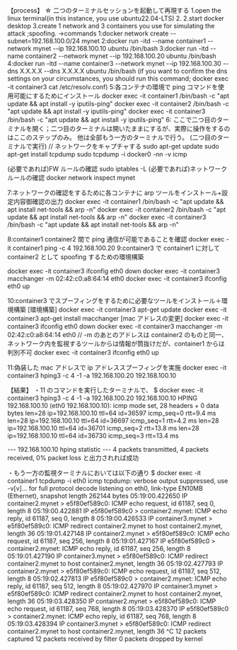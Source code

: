 【process】
☆ 二つのターミナルセッションを起動して再現する
1.open the linux terminal(in this instance, you use ubuntu22.04-LTS) 2.
2.start docker desktop
3.create 1 network and 3 containers you use for simulating the attack ;spoofing.
→commands
1:docker network create --subnet=192.168.100.0/24 mynet
2:docker run -itd --name container1 --network mynet --ip 192.168.100.10 ubuntu /bin/bash
3:docker run -itd --name container2 --network mynet --ip 192.168.100.20 ubuntu /bin/bash
4:docker run -itd --name container3 --network mynet --ip 192.168.100.30 --dns X.X.X.X --dns X.X.X.X ubuntu /bin/bash
(if you want to confirm the dns settings on your circumstances, you should run this command; docker exec -it container3 cat /etc/resolv.conf)
5:各コンテナの環境で ping コマンドを使用可能にするためにインストール
docker exec -it container1 /bin/bash -c "apt update && apt install -y iputils-ping"
docker exec -it container2 /bin/bash -c "apt update && apt install -y iputils-ping"
docker exec -it container3 /bin/bash -c "apt update && apt install -y iputils-ping"
6:
ここで二つ目のターミナルを開く；二つ目のターミナルは開いたままにするが、実際に操作をするのはここのステップのみ。
他は全部もう一方のターミナルで行う。
(二つ目のターミナルで実行)
// ネットワークをキャプチャする
sudo apt-get update
sudo apt-get install tcpdump
sudo tcpdump -i docker0 -nn -v icmp

(必要であれば)FW ルールの確認
sudo iptables -L
(必要であれば)ネットワークルールの確認
docker network inspect mynet

7:ネットワークの確認をするために各コンテナに arp ツールをインストール+設定内容御確認の出力
docker exec -it container1 /bin/bash -c "apt update && apt install net-tools && arp -n"
docker exec -it container2 /bin/bash -c "apt update && apt install net-tools && arp -n"
docker exec -it container3 /bin/bash -c "apt update && apt install net-tools && arp -n"

8:container1 container2 間で ping 通信が可能であることを確認
docker exec -it container1 ping -c 4 192.168.100.20
9:container3 で container1 に対して container2 として spoofing するための環境構築

docker exec -it container3 ifconfig eth0 down
docker exec -it container3 macchanger -m 02:42:c0:a8:64:14 eth0
docker exec -it container3 ifconfig eth0 up

10:container3 でスプーフィングをするために必要なツールをインストール＋環境構築
[環境構築]
docker exec -it container3 apt-get update
docker exec -it container3 apt-get install macchanger
[mac アドレスの変更]
docker exec -it container3 ifconfig eth0 down
docker exec -it container3 macchanger -m 02:42:c0:a8:64:14 eth0 // -m のあとのアドレスは container2 のものと同一、ネットワーク内を監視するツールからは情報が筒抜けだが、container1 からは判別不可
docker exec -it container3 ifconfig eth0 up

11:偽装した mac アドレスで ip アドレススプーフィングを実施
docker exec -it container3 hping3 -c 4 -1 -a 192.168.100.20 192.168.100.10

【結果】
・11 のコマンドを実行したターミナルで、
$ docker exec -it container3 hping3 -c 4 -1 -a 192.168.100.20 192.168.100.10
HPING 192.168.100.10 (eth0 192.168.100.10): icmp mode set, 28 headers + 0 data bytes
len=28 ip=192.168.100.10 ttl=64 id=36597 icmp_seq=0 rtt=9.4 ms
len=28 ip=192.168.100.10 ttl=64 id=36697 icmp_seq=1 rtt=4.2 ms
len=28 ip=192.168.100.10 ttl=64 id=36701 icmp_seq=2 rtt=13.8 ms
len=28 ip=192.168.100.10 ttl=64 id=36730 icmp_seq=3 rtt=13.4 ms

--- 192.168.100.10 hping statistic ---
4 packets transmitted, 4 packets received, 0% packet loss
と出力されれば成功

・もう一方の監視ターミナルにおいては以下の通り
$ docker exec -it container1 tcpdump -i eth0 icmp
tcpdump: verbose output suppressed, use -v[v]... for full protocol decode
listening on eth0, link-type EN10MB (Ethernet), snapshot length 262144 bytes
05:19:00.422650 IP container2.mynet > e5f80ef589c0: ICMP echo request, id 61187, seq 0, length 8
05:19:00.422881 IP e5f80ef589c0 > container2.mynet: ICMP echo reply, id 61187, seq 0, length 8
05:19:00.426533 IP container3.mynet > e5f80ef589c0: ICMP redirect container2.mynet to host container2.mynet, length 36
05:19:01.427148 IP container2.mynet > e5f80ef589c0: ICMP echo request, id 61187, seq 256, length 8
05:19:01.427167 IP e5f80ef589c0 > container2.mynet: ICMP echo reply, id 61187, seq 256, length 8
05:19:01.427190 IP container3.mynet > e5f80ef589c0: ICMP redirect container2.mynet to host container2.mynet, length 36
05:19:02.427793 IP container2.mynet > e5f80ef589c0: ICMP echo request, id 61187, seq 512, length 8
05:19:02.427813 IP e5f80ef589c0 > container2.mynet: ICMP echo reply, id 61187, seq 512, length 8
05:19:02.427970 IP container3.mynet > e5f80ef589c0: ICMP redirect container2.mynet to host container2.mynet, length 36
05:19:03.428350 IP container2.mynet > e5f80ef589c0: ICMP echo request, id 61187, seq 768, length 8
05:19:03.428370 IP e5f80ef589c0 > container2.mynet: ICMP echo reply, id 61187, seq 768, length 8
05:19:03.428394 IP container3.mynet > e5f80ef589c0: ICMP redirect container2.mynet to host container2.mynet, length 36
^C
12 packets captured
12 packets received by filter
0 packets dropped by kernel
